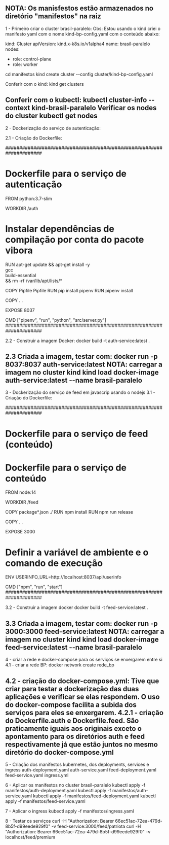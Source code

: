 NOTA: Os manisfestos estão armazenados no diretório "manifestos" na raiz
--------------------------------------------------------------------------------------

1 - Primeiro criar o cluster brasil-paralelo:
Obs: Estou usando o kind
criei o manifesto yaml com o nome kind-bp-config.yaml com o conteúdo abaixo:

kind: Cluster
apiVersion: kind.x-k8s.io/v1alpha4
name: brasil-paralelo
nodes:
- role: control-plane
- role: worker

cd manifestos
kind create cluster --config cluster/kind-bp-config.yaml

Conferir com o kind:
kind get clusters

Conferir com o kubectl:
kubectl cluster-info --context kind-brasil-paralelo
Verificar os nodes do cluster
kubectl get nodes
--------------------------------------------------------------------------------------
2 - Dockerização do serviço de autenticação:

2.1 - Criação do Dockerfile:

#####################################################################
# Dockerfile para o serviço de autenticação
FROM python:3.7-slim

WORKDIR /auth

# Instalar dependências de compilação por conta do pacote vibora
RUN apt-get update && apt-get install -y \
    gcc \
    build-essential \
    && rm -rf /var/lib/apt/lists/*

COPY Pipfile Pipfile
RUN pip install pipenv
RUN pipenv install

COPY . .

EXPOSE 8037

CMD ["pipenv", "run", "python", "src/server.py"]
#####################################################################

2.2 - Construir a imagem Docker:
docker build -t auth-service:latest .

2.3 Criada a imagem, testar com:
docker run -p 8037:8037 auth-service:latest
NOTA: carregar a imagem no cluster kind
kind load docker-image auth-service:latest --name brasil-paralelo
--------------------------------------------------------------------------------------
3 - Dockerização do serviço de feed em javascrip usando o nodejs
3.1 - Criação do Dockerfile:

#####################################################################
# Dockerfile para o serviço de feed (conteúdo)
# Dockerfile para o serviço de conteúdo
FROM node:14

WORKDIR /feed

COPY package*.json ./
RUN npm install
RUN npm run release

COPY . .

EXPOSE 3000

# Definir a variável de ambiente e o comando de execução
ENV USERINFO_URL=http://localhost:8037/api/userinfo

CMD ["npm", "run", "start"]
#####################################################################

3.2 - Construir a imagem docker
docker build -t feed-service:latest .

3.3 Criada a imagem, testar com:
docker run -p 3000:3000 feed-service:latest
NOTA: carregar a imagem no cluster kind
kind load docker-image feed-service:latest --name brasil-paralelo
-------------------------------------------------------------------------
4 - criar a rede e docker-compose para os serviços se enxergarem entre si
4.1 - criar a rede BP:
docker network create rede_bp

4.2 - criação do docker-compose.yml:
Tive que criar para testar a dockerização das duas aplicações e verificar se elas respondem. O uso do docker-compose facilita a subida dos serviços para eles se enxergarem.
4.2.1 - criação do Dockerfile.auth e Dockerfile.feed. São praticamente iguais aos originais exceto o apontamento para os diretórios auth e feed respectivamente já que estão juntos no mesmo diretório do docker-compose.yml
-------------------------------------------------------------------------

5 - Criação dos manifestos kubernetes, dos deployments, services e ingress
auth-deployment.yaml
auth-service.yaml
feed-deployment.yaml
feed-service.yaml
ingress.yml

6 - Aplicar os manifestos no cluster brasil-paralelo
kubectl apply -f manifestos/auth-deployment.yaml
kubectl apply -f manifestos/auth-service.yaml
kubectl apply -f manifestos/feed-deployment.yaml
kubectl apply -f manifestos/feed-service.yaml

7 - Aplicar o ingress
kubectl apply -f manifestos/ingress.yaml

8 - Testar os serviços
curl -H "Authorization: Bearer 66ec51ac-72ea-479d-8b5f-d99eede929f0" -v feed-service:3000/feed/patriota
curl -H "Authorization: Bearer 66ec51ac-72ea-479d-8b5f-d99eede929f0" -v localhost/feed/premium

